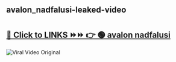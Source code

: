 
 ## avalon_nadfalusi-leaked-video 

# <h2><a href="https://clipsfans.com/avalon_nadfalusi&ref=git">🔗 Click to LINKS ⏩⏩ 👉 🟢 avalon nadfalusi </a></h2>

<a href="https://clipsfans.com/avalon_nadfalusi&ref=git" rel="nofollow" data-target="animated-image.originalLink"><img src="https://i.ibb.co.com/xMMVF88/686577567.gif" alt="Viral Video Original" style="max-width: 100%; display: inline-block;" data-target="animated-image.originalImage"></a>
